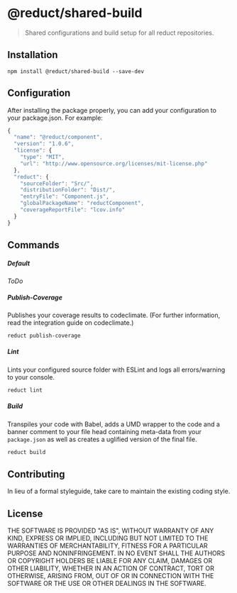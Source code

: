 # @reduct/shared-build

> Shared configurations and build setup for all reduct repositories.

## Installation

```shell
npm install @reduct/shared-build --save-dev
```

## Configuration
After installing the package properly, you can add your configuration to your package.json. For example:
```javascript
{
  "name": "@reduct/component",
  "version": "1.0.6",
  "license": {
    "type": "MIT",
    "url": "http://www.opensource.org/licenses/mit-license.php"
  },
  "reduct": {
    "sourceFolder": "Src/",
    "distributionFolder": "Dist/",
    "entryFile": "Component.js",
    "globalPackageName": "reductComponent",
    "coverageReportFile": "lcov.info"
  }
}
```


## Commands
##### Default
*ToDo*

##### Publish-Coverage
Publishes your coverage results to codeclimate. (For further information, read the integration guide on codeclimate.)

```bash
reduct publish-coverage
```

##### Lint
Lints your configured source folder with ESLint and logs all errors/warning to your console.

```bash
reduct lint
```

##### Build
Transpiles your code with Babel, adds a UMD wrapper to the code and a banner comment to your file head containing
meta-data from your `package.json` as well as creates a uglified version of the final file.

```bash
reduct build
```


## Contributing
In lieu of a formal styleguide, take care to maintain the existing coding style.


## License
THE SOFTWARE IS PROVIDED "AS IS", WITHOUT WARRANTY OF ANY KIND, EXPRESS OR
IMPLIED, INCLUDING BUT NOT LIMITED TO THE WARRANTIES OF MERCHANTABILITY,
FITNESS FOR A PARTICULAR PURPOSE AND NONINFRINGEMENT. IN NO EVENT SHALL THE
AUTHORS OR COPYRIGHT HOLDERS BE LIABLE FOR ANY CLAIM, DAMAGES OR OTHER
LIABILITY, WHETHER IN AN ACTION OF CONTRACT, TORT OR OTHERWISE, ARISING FROM,
OUT OF OR IN CONNECTION WITH THE SOFTWARE OR THE USE OR OTHER DEALINGS IN
THE SOFTWARE.
